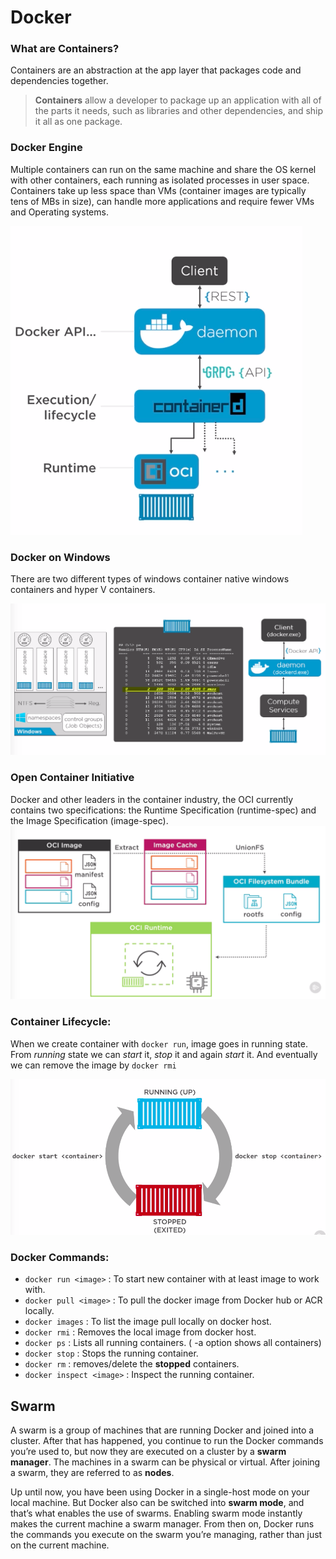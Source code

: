 # Docker

### What are Containers?
Containers are an abstraction at the app layer that packages code and dependencies together. 

> **Containers** allow a developer to package up an application with all of the parts it needs, such as libraries and other dependencies, and ship it all as one package.

### Docker Engine
Multiple containers can run on the same machine and share the OS kernel with other containers, each running as isolated processes in user space. Containers take up less space than VMs (container images are typically tens of MBs in size), can handle more applications and require fewer VMs and Operating systems.

![img text](https://github.com/milindchavan12/docker/blob/master/assets/dockerengine.png)

### Docker on Windows
There are two different types of windows container native windows containers and hyper V containers.

![img text](https://github.com/milindchavan12/docker/blob/master/assets/dockeronwindows.png)

### Open Container Initiative
Docker and other leaders in the container industry, the OCI currently contains two specifications: the Runtime Specification (runtime-spec) and the Image Specification (image-spec).
![img text](./assets/oci.png)

### Container Lifecycle:
When we create container with `docker run`, image goes in running state. From *running* state we can *start* it, *stop* it and again *start* it. And eventually we can remove the image by `docker rmi`

![img text](https://github.com/milindchavan12/docker/blob/master/assets/containerlifecycle.png)

### Docker Commands:
- `docker run <image>`  : To start new container with at least image to work with.
- `docker pull <image>` : To pull the docker image from Docker hub or ACR locally.
- `docker images` : To list the image pull locally on docker host.
- `docker rmi` : Removes the local image from docker host.
- `docker ps` : Lists all running containers. ( -a option shows all containers)
- `docker stop` : Stops the running container.
- `docker rm` : removes/delete the **stopped** containers.
- `docker inspect <image>` : Inspect the running container.

## Swarm
A swarm is a group of machines that are running Docker and joined into a cluster. After that has happened, you continue to run the Docker commands you’re used to, but now they are executed on a cluster by a **swarm manager**. The machines in a swarm can be physical or virtual. After joining a swarm, they are referred to as **nodes**.

Up until now, you have been using Docker in a single-host mode on your local machine. But Docker also can be switched into **swarm mode**, and that’s what enables the use of swarms. Enabling swarm mode instantly makes the current machine a swarm manager. From then on, Docker runs the commands you execute on the swarm you’re managing, rather than just on the current machine.
